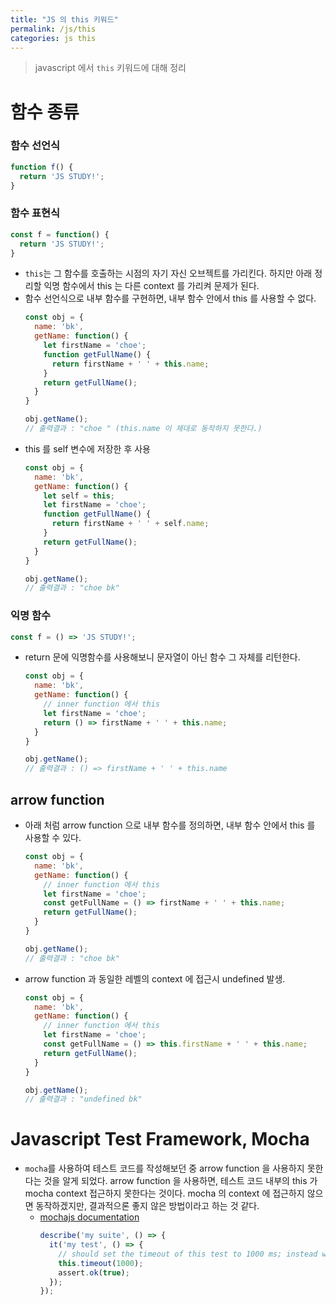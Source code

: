 ```yaml
---
title: "JS 의 this 키워드"
permalink: /js/this
categories: js this
---
```

> javascript 에서 `this` 키워드에 대해 정리

# 함수 종류
### 함수 선언식
```js
function f() {
  return 'JS STUDY!';
}
```

### 함수 표현식
```js
const f = function() {
  return 'JS STUDY!';
}
```
* `this`는 그 함수를 호출하는 시점의 자기 자신 오브젝트를 가리킨다. 하지만 아래 정리할 익명 함수에서 this 는 다른 context 를 가리켜 문제가 된다.
* 함수 선언식으로 내부 함수를 구현하면, 내부 함수 안에서 this 를 사용할 수 없다.
  ```js
  const obj = {
    name: 'bk',
    getName: function() {
      let firstName = 'choe';
      function getFullName() {
        return firstName + ' ' + this.name;
      }
      return getFullName();
    }
  }

  obj.getName();
  // 출력결과 : "choe " (this.name 이 제대로 동작하지 못한다.)
  ```
* this 를 self 변수에 저장한 후 사용
  ```js
  const obj = {
    name: 'bk',
    getName: function() {
      let self = this;
      let firstName = 'choe';
      function getFullName() {
        return firstName + ' ' + self.name;
      }
      return getFullName();
    }
  }

  obj.getName();
  // 출력결과 : "choe bk"
  ```

### 익명 함수
```js
const f = () => 'JS STUDY!';
```

* return 문에 익명함수를 사용해보니 문자열이 아닌 함수 그 자체를 리턴한다.
  ```js
  const obj = {
    name: 'bk',
    getName: function() {
      // inner function 에서 this 
      let firstName = 'choe';
      return () => firstName + ' ' + this.name;
    }
  }

  obj.getName();
  // 출력결과 : () => firstName + ' ' + this.name
  ```

## arrow function
* 아래 처럼 arrow function 으로 내부 함수를 정의하면, 내부 함수 안에서 this 를 사용할 수 있다.
  ```js
  const obj = {
    name: 'bk',
    getName: function() {
      // inner function 에서 this 
      let firstName = 'choe';
      const getFullName = () => firstName + ' ' + this.name;
      return getFullName();
    }
  }

  obj.getName();
  // 출력결과 : "choe bk"
  ```
* arrow function 과 동일한 레벨의 context 에 접근시 undefined 발생.
  ```js
  const obj = {
    name: 'bk',
    getName: function() {
      // inner function 에서 this 
      let firstName = 'choe';
      const getFullName = () => this.firstName + ' ' + this.name;
      return getFullName();
    }
  }

  obj.getName();
  // 출력결과 : "undefined bk"
  ```


# Javascript Test Framework, Mocha
* `mocha`를 사용하여 테스트 코드를 작성해보던 중 arrow function 을 사용하지 못한다는 것을 알게 되었다. arrow function 을 사용하면, 테스트 코드 내부의 this 가 mocha context 접근하지 못한다는 것이다. mocha 의 context 에 접근하지 않으면 동작하겠지만, 결과적으론 좋지 않은 방법이라고 하는 것 같다.
  * [mochajs documentation](https://mochajs.org/#arrow-functions)
    ```js
    describe('my suite', () => {
      it('my test', () => {
        // should set the timeout of this test to 1000 ms; instead will fail
        this.timeout(1000);
        assert.ok(true);
      });
    });
    ```
